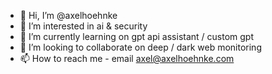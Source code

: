 - 👋 Hi, I’m @axelhoehnke
- 👀 I’m interested in ai & security 
- 🌱 I’m currently learning on gpt api assistant / custom gpt
- 💞️ I’m looking to collaborate on deep / dark web monitoring    
- 📫 How to reach me - email axel@axelhoehnke.com

<!---
axelhoehnke/axelhoehnke is a ✨ special ✨ repository because its `README.md` (this file) appears on your GitHub profile.
You can click the Preview link to take a look at your changes.
--->
